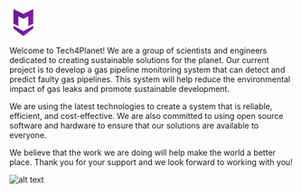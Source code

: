 
![alt text](https://github.com/adam-p/markdown-here/raw/master/src/common/images/icon48.png "Logo Title Text 1")

Welcome to Tech4Planet! We are a group of scientists and engineers dedicated to creating sustainable solutions for the planet. Our current project is to develop a gas pipeline monitoring system that can detect and predict faulty gas pipelines. This system will help reduce the environmental impact of gas leaks and promote sustainable development.

We are using the latest technologies to create a system that is reliable, efficient, and cost-effective. We are also committed to using open source software and hardware to ensure that our solutions are available to everyone.

We believe that the work we are doing will help make the world a better place. Thank you for your support and we look forward to working with you!

![alt text](https://i.pinimg.com/originals/50/d5/6d/50d56d818f2f5e5f7b5c5b69a8d8d6f5.png "Tech4Planet Pixel Art")
